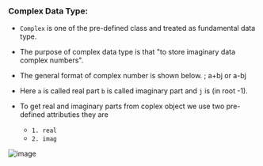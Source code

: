### Complex Data Type:
- `Complex` is one of the pre-defined class and treated as fundamental data type.
- The purpose of complex data type is that "to store imaginary data complex numbers".
- The general format of complex number is shown below. ; a+bj or a-bj
- Here `a` is called real part `b` is called imaginary part and `j` is (in root -1).

- To get real and imaginary parts from coplex object we use two pre-defined attributies they are
   - `1. real`
   - `2. imag`
   
![image](https://github.com/user-attachments/assets/30753d9a-dba1-43c6-8e51-ecceb29f2363)
